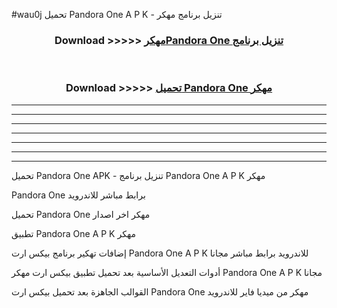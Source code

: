 #wau0j تحميل Pandora One  A P K - تنزيل برنامج مهكر



<div align="center">
<h3>Download >>>>> <a href="https://runaway1.web.app/?sq=Pandora One ">مهكرPandora One  تنزيل برنامج</a></h3><br>

<h3>Download >>>>> <a href="https://runaway1.web.app/?sq=Pandora One ">تحميل Pandora One  مهكر</a></h3>
</div>


----------------------------------------------------------

----------------------------------------------------------

----------------------------------------------------------

----------------------------------------------------------

----------------------------------------------------------

----------------------------------------------------------

----------------------------------------------------------

تحميل Pandora One  APK - تنزيل برنامج Pandora One  A P K مهكر

Pandora One  برابط مباشر للاندرويد

تحميل Pandora One  مهكر اخر اصدار

تطبيق Pandora One  A P K مهكر

إضافات تهكير برنامج بيكس ارت Pandora One  A P K للاندرويد برابط مباشر مجانا

أدوات التعديل الأساسية بعد تحميل تطبيق بيكس ارت مهكر Pandora One  A P K مجانا

القوالب الجاهزة بعد تحميل بيكس ارت Pandora One  مهكر من ميديا فاير للاندرويد


